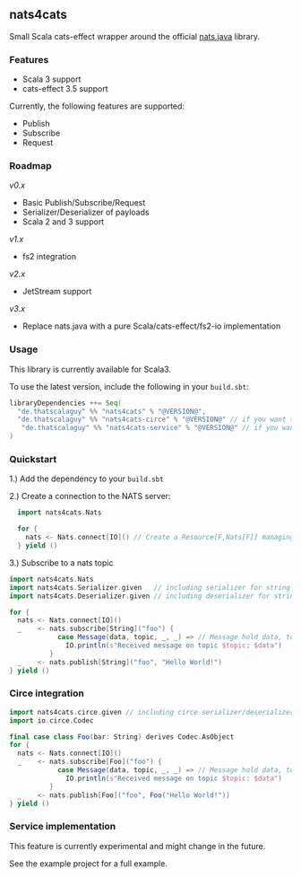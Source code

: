 ## nats4cats

Small Scala cats-effect wrapper around the official [nats.java](https://github.com/nats-io/nats.java) library.

### Features
 - Scala 3 support
 - cats-effect 3.5 support

Currently, the following features are supported:
 - Publish
 - Subscribe
 - Request

### Roadmap
*v0.x*
 - Basic Publish/Subscribe/Request
 - Serializer/Deserializer of payloads
 - Scala 2 and 3 support

*v1.x*
 - fs2 integration

*v2.x*
 - JetStream support

*v3.x*
 - Replace nats.java with a pure Scala/cats-effect/fs2-io implementation

### Usage

This library is currently available for Scala3.

To use the latest version, include the following in your `build.sbt`:

```scala
libraryDependencies ++= Seq(
  "de.thatscalaguy" %% "nats4cats" % "@VERSION@",
  "de.thatscalaguy" %% "nats4cats-circe" % "@VERSION@" // if you want to use circe integration
   "de.thatscalaguy" %% "nats4cats-service" % "@VERSION@" // if you want to use service integration
)
```

### Quickstart

1.) Add the dependency to your `build.sbt`

2.) Create a connection to the NATS server:

```scala
  import nats4cats.Nats

  for {
    nats <- Nats.connect[IO]() // Create a Resource[F,Nats[F]] managing the connection
  } yield ()
```

3.) Subscribe to a nats topic 

```scala
import nats4cats.Nats
import nats4cats.Serializer.given   // including serializer for string
import nats4cats.Deserializer.given // including deserializer for string

for {
  nats <- Nats.connect[IO]()
  _    <- nats.subscribe[String]("foo") { 
            case Message(data, topic, _, _) => // Message hold data, topic, headers and replyTo(optional)
              IO.println(s"Received message on topic $topic: $data")
          }
  _    <- nats.publish[String]("foo", "Hello World!")
} yield ()
```

### Circe integration

```scala
import nats4cats.circe.given // including circe serializer/deserializer
import io.circe.Codec

final case class Foo(bar: String) derives Codec.AsObject
for {
  nats <- Nats.connect[IO]()
  _    <- nats.subscribe[Foo]("foo") { 
            case Message(data, topic, _, _) => // Message hold data, topic, headers and replyTo(optional)
              IO.println(s"Received message on topic $topic: $data")
          }
  _    <- nats.publish[Foo]("foo", Foo("Hello World!"))
} yield ()
```

### Service implementation

This feature is currently experimental and might change in the future.

See the example project for a full example.
